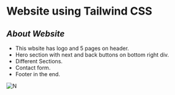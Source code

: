 # Website using Tailwind CSS

## _About Website_
- This wbsite has logo and 5 pages on header.
- Hero section with next and back buttons on bottom right div.
- Different Sections.
- Contact form.
- Footer in the end.

![N](/images/TheBox.png)